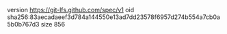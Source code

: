 version https://git-lfs.github.com/spec/v1
oid sha256:83aecadaeef3d784a144550e13ad7dd23578f6957d274b554a7cb0a5b0b767d3
size 856
